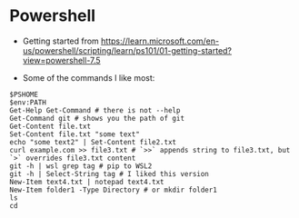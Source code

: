 # Powershell
- Getting started from https://learn.microsoft.com/en-us/powershell/scripting/learn/ps101/01-getting-started?view=powershell-7.5

- Some of the commands I like most:

```
$PSHOME
$env:PATH
Get-Help Get-Command # there is not --help
Get-Command git # shows you the path of git
Get-Content file.txt
Set-Content file.txt "some text"
echo "some text2" | Set-Content file2.txt
curl example.com >> file3.txt # `>>` appends string to file3.txt, but `>` overrides file3.txt content
git -h | wsl grep tag # pip to WSL2
git -h | Select-String tag # I liked this version
New-Item text4.txt | notepad text4.txt
New-Item folder1 -Type Directory # or mkdir folder1
ls
cd
```
